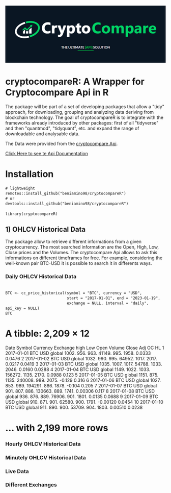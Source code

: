 ![cryptocompareApi](images/0.png)

# cryptocompareR: A Wrapper for Cryptocompare Api in R

The package will be part of a set of developing packages that allow a "tidy" approach, for downloading, grouping and analyzing data deriving from blockchain technology. The goal of cryptocompareR is to integrate with the frameworks already introduced by other packages: first of all "tidyverse" and then "quantmod", "tidyquant", etc. and expand the range of downloadable and analysable data.

The Data were provided from the [cryptocompare Api](https://www.cryptocompare.com). 

[Click Here to see te Api Documentation](https://min-api.cryptocompare.com/documentation)


# Installation 

```{r Installation}
# lightweight
remotes::install_github("beniamino98/cryptocompareR")
# or
devtools::install_github("beniamino98/cryptocompareR")

library(cryptocompareR)
```

## 1) OHLCV Historical Data
The package allow to retrieve different informations from a given cryptocurrency. The most searched information are the Open, High, Low, Close prices and the Volumes. The cryptocompare Api allows to ask this informations on different timeframes for free. For example, considering the well-known pair BTC-USD it is possible to search it in differents ways.

### Daily OHLCV Historical Data

```{r}

BTC <- cc_price_historical(symbol = "BTC", currency = "USD", 
                           start = "2017-01-01", end = "2023-01-19", 
                           exchange = NULL, interval = "daily", api_key = NULL)
BTC
```

# A tibble: 2,209 × 12
   Date       Symbol Currency Exchange  high   Low  Open  Volume Close   Adj       OC     HL
   <date>     <chr>  <chr>    <chr>    <dbl> <dbl> <dbl>   <dbl> <dbl> <dbl>    <dbl>  <dbl>
 1 2017-01-01 BTC    USD      global   1002.  956.  963.  41149.  995. 1958.  0.0333  0.0476
 2 2017-01-02 BTC    USD      global   1032.  990.  995.  64952. 1017. 2017.  0.0217  0.0419
 3 2017-01-03 BTC    USD      global   1035. 1007. 1017.  54788. 1033. 2046.  0.0160  0.0288
 4 2017-01-04 BTC    USD      global   1149. 1022. 1033. 156272. 1135. 2170.  0.0988  0.123 
 5 2017-01-05 BTC    USD      global   1151.  875. 1135. 240008.  989. 2075. -0.129   0.316 
 6 2017-01-06 BTC    USD      global   1027.  853.  989. 194291.  886. 1878. -0.104   0.205 
 7 2017-01-07 BTC    USD      global    901.  807.  886. 130663.  889. 1741.  0.00306 0.117 
 8 2017-01-08 BTC    USD      global    936.  876.  889.  76906.  901. 1801.  0.0135  0.0688
 9 2017-01-09 BTC    USD      global    910.  871.  901.  62580.  900. 1791. -0.00120 0.0454
10 2017-01-10 BTC    USD      global    911.  890.  900.  53709.  904. 1803.  0.00510 0.0238
# … with 2,199 more rows


### Hourly OHLCV Historical Data

### Minutely OHLCV Historical Data

### Live Data 

### Different Exchanges 





